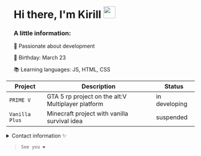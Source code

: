 <div style="padding-left: 20px;">
    <h1>Hi there, I'm Kirill <img src="https://github.com/blackcater/blackcater/raw/main/images/Hi.gif" height="32"/></h1>
  <h3>A little information:</h3>
        <p>🚀 Passionate about development</p>
        <p>🎂 Birthday: March 23</p>
        <p>📚 Learning languages: JS, HTML, CSS</p>
</div>

| Project | Description | Status |
| --- | --- | --- |
| `PRIME V` | GTA 5 rp project on the alt:V Multiplayer platform | in developing |
| `Vanilla Plus` | Minecraft project with vanilla survival idea | suspended |

<details>

<summary> Contact information ✨️</summary>

### Say Run / Kirill

Here is my discord: ``run_say``

</details>

>  ``See you ❤️``
